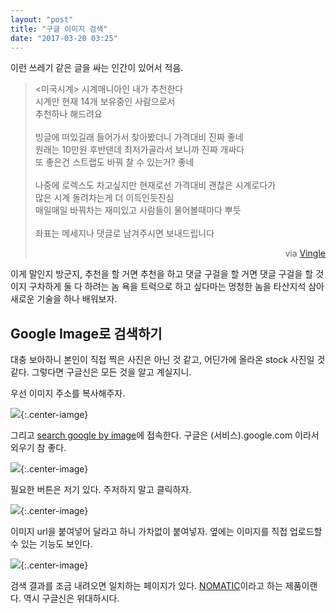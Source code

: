 ```yaml
---
layout: "post"
title: "구글 이미지 검색"
date: "2017-03-20 03:25"
---
```


이런 쓰레기 같은 글을 싸는 인간이 있어서 적음.

> <미국시계> 시계매니아인 내가 추천한다<br>
> 시계만 현재 14개 보유중인 사람으로서<br>
> 추천하나 해드려요<br>
> <br>
> 빙글에 떠있길래 들어가서 찾아봤더니 가격대비 진짜 좋네<br>
> 원래는 10만원 후반댄데 최저가골라서 보니까 진짜 개싸다<br>
> 또 좋은건 스트랩도 바꿔 찰 수 있는거? 좋네<br>
> <br>
> 나중에 로렉스도 차고싶지만 현재로선 가격대비 괜찮은 시계로다가<br>
> 많은 시계 돌려차는게 더 이득인듯진심<br>
> 매일매일 바꿔차는 재미있고 사람들이 물어볼때마다 뿌듯<br>
> <br>
> 좌표는 메세지나 댓글로 남겨주시면 보내드립니다<br>
> <p style="text-align: right">via <a href="https://www.vingle.net/posts/2026724">Vingle</a></p>

이게 말인지 방군지, 추천을 할 거면 추천을 하고 댓글 구걸을 할 거면 댓글 구걸을 할 것이지 구차하게 둘 다 하려는 놈 욕을 트럭으로 하고 싶다마는 멍청한 놈을 타산지석 삼아 새로운 기술을 하나 배워보자.

## Google Image로 검색하기

대충 보아하니 본인이 직접 찍은 사진은 아닌 것 같고, 어딘가에 올라온 stock 사진일 것 같다. 그렇다면 구글신은 모든 것을 알고 계실지니.

우선 이미지 주소를 복사해주자.

![](http://d.pr/i/JcOh+){:.center-iamge}

그리고 [search google by image](https://images.google.com)에 접속한다. 구글은 (서비스).google.com 이라서 외우기 참 좋다.

![](http://d.pr/i/QNBe+){:.center-image}

필요한 버튼은 저기 있다. 주저하지 말고 클릭하자.

![](http://d.pr/i/3i92+){:.center-image}

이미지 url을 붙여넣어 달라고 하니 가차없이 붙여넣자. 옆에는 이미지를 직접 업로드할 수 있는 기능도 보인다.

![](http://d.pr/i/3LxJ+){:.center-image}

검색 결과를 조금 내려오면 일치하는 페이지가 있다. [NOMATIC](https://www.nomatic.com/collections/all)이라고 하는 제품이랜다. 역시 구글신은 위대하시다.
